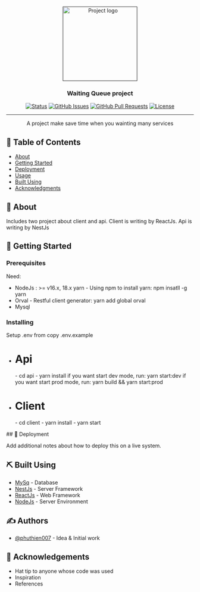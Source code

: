 <p align="center">
  <a href="" rel="noopener">
 <img width=200px height=200px src="https://i.imgur.com/6wj0hh6.jpg" alt="Project logo"></a>
</p>

<h3 align="center">Waiting Queue project</h3>

<div align="center">

[![Status](https://img.shields.io/badge/status-active-success.svg)]()
[![GitHub Issues](https://img.shields.io/github/issues/kylelobo/The-Documentation-Compendium.svg)](https://github.com/kylelobo/The-Documentation-Compendium/issues)
[![GitHub Pull Requests](https://img.shields.io/github/issues-pr/kylelobo/The-Documentation-Compendium.svg)](https://github.com/kylelobo/The-Documentation-Compendium/pulls)
[![License](https://img.shields.io/badge/license-MIT-blue.svg)](/LICENSE)

</div>

---

<p align="center"> 
A project make save time when you wainting many services
    <br> 
</p>

## 📝 Table of Contents

- [About](#about)
- [Getting Started](#getting_started)
- [Deployment](#deployment)
- [Usage](#usage)
- [Built Using](#built_using)
- [Acknowledgments](#acknowledgement)

## 🧐 About <a name = "about"></a>

Includes two project about client and api.
Client is writing by ReactJs.
Api is writing by NestJs

## 🏁 Getting Started <a name = "getting_started"></a>

### Prerequisites

Need:

- NodeJs : >= v16.x, 18.x
  yarn - Using npm to install yarn: npm insatll -g yarn
- Orval - Restful client generator: yarn add global orval
- Mysql

### Installing

<p> Setup .env from copy .env.example </p>
<ul>
<li>
<h1> 
  Api
</h1>
<p>
  - cd api
  - yarn install
  if you want start dev mode, run: yarn start:dev
  if you want start prod mode, run: yarn build && yarn start:prod
</p>
</li>
<li>
<h1> 
  Client
</h1>
<p>
  - cd client
  - yarn install
  - yarn start
</p>
</li>
</ul>
## 🚀 Deployment <a name = "deployment"></a>

Add additional notes about how to deploy this on a live system.

## ⛏️ Built Using <a name = "built_using"></a>

- [MySq](https://www.mysql.com/) - Database
- [NestJs](https://nestjs.com/) - Server Framework
- [ReactJs](https://react.dev/) - Web Framework
- [NodeJs](https://nodejs.org/en/) - Server Environment

## ✍️ Authors <a name = "authors"></a>

- [@phuthien007](https://github.com/phuthien007) - Idea & Initial work

## 🎉 Acknowledgements <a name = "acknowledgement"></a>

- Hat tip to anyone whose code was used
- Inspiration
- References
